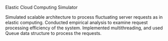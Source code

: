 Elastic Cloud Computing Simulator

Simulated scalable architecture to process fluctuating server requests as in elastic computing.
Conducted empirical analysis to examine request processing efficiency of the system.
Implemented multithreading, and used Queue data structure to process the requests.
